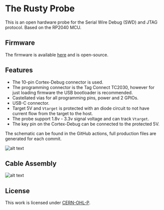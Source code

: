 # The Rusty Probe
 
This is an open hardware probe for the Serial Wire Debug (SWD) and JTAG protocol.
Based on the RP2040 MCU.

## Firmware

The firmware is available [here](https://github.com/probe-rs/rusty-probe-firmware) and is open-source.

## Features

- The 10-pin Cortex-Debug connector is used.
- The programming connector is the Tag Connect TC2030, however for just loading firmware the USB bootloader is recommended.
- Castellated vias for all programming pins, power and 2 GPIOs.
- USB-C connector.
- Target 5V and `Vtarget` is protected with an diode circuit to not have current flow from the target to the host.
- The probe support 1.8v - 3.3v signal voltage and can track `Vtarget`.
- The key pin on the Cortex-Debug can be connected to the protected 5V.

The schematic can be found in the GitHub actions, full production files are generated for each commit.

![alt text](rs-probe.jpg "probe")

## Cable Assembly

![alt text](docs/cable-asssembly-instructions.png "cable assembly")

## License

This work is licensed under [CERN-OHL-P](cern_ohl_p_v2.txt).
